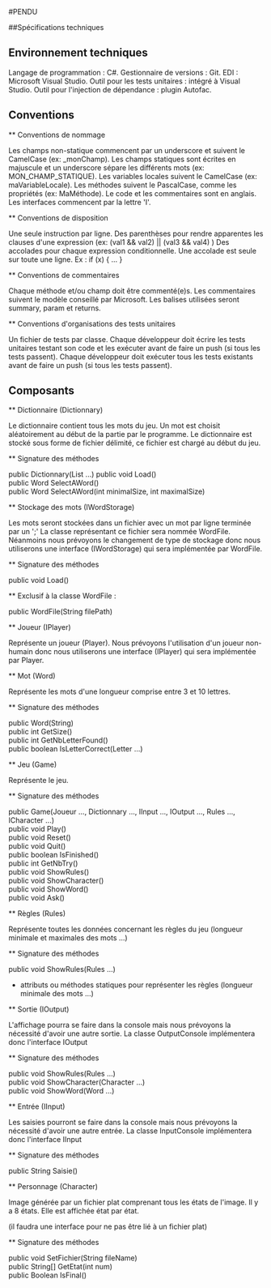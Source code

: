 ﻿#PENDU

##Spécifications techniques

## Environnement techniques

Langage de programmation : C#.
Gestionnaire de versions : Git.
EDI : Microsoft Visual Studio.
Outil pour les tests unitaires : intégré à Visual Studio.
Outil pour l'injection de dépendance : plugin Autofac.

## Conventions

** Conventions de nommage

Les champs non-statique commencent par un underscore et suivent le CamelCase (ex: _monChamp).
Les champs statiques sont écrites en majuscule et un underscore sépare les différents mots (ex: MON_CHAMP_STATIQUE).
Les variables locales suivent le CamelCase (ex: maVariableLocale).
Les méthodes suivent le PascalCase, comme les propriétés (ex: MaMéthode).
Le code et les commentaires sont en anglais.
Les interfaces commencent par la lettre 'I'.

** Conventions de disposition

Une seule instruction par ligne.
Des parenthèses pour rendre apparentes les clauses d'une expression (ex: (val1 && val2) || (val3 && val4) )
Des accolades pour chaque expression conditionnelle.
Une accolade est seule sur toute une ligne.
Ex :
if (x)
{
	...
}

** Conventions de commentaires

Chaque méthode et/ou champ doit être commenté(e)s.
Les commentaires suivent le modèle conseillé par Microsoft.
Les balises utilisées seront summary, param et returns.

** Conventions d'organisations des tests unitaires

Un fichier de tests par classe.
Chaque développeur doit écrire les tests unitaires testant son code et les exécuter avant de faire un push (si tous les tests passent). 
Chaque développeur doit exécuter tous les tests existants avant de faire un push (si tous les tests passent).

## Composants

** Dictionnaire (Dictionnary)

Le dictionnaire contient tous les mots du jeu. Un mot est choisit aléatoirement au début de la partie par le programme.
Le dictionnaire est stocké sous forme de fichier délimité, ce fichier est chargé au début du jeu.

** Signature des méthodes

public Dictionnary(List<Word> ...)
public void Load()  
public Word SelectAWord()  
public Word SelectAWord(int minimalSize, int maximalSize)  

** Stockage des mots (IWordStorage)

Les mots seront stockées dans un fichier avec un mot par ligne terminée par un ';'
La classe représentant ce fichier sera nommée WordFile.
Néanmoins nous prévoyons le changement de type de stockage donc nous utiliserons une interface (IWordStorage) qui sera implémentée par WordFile.

** Signature des méthodes

public void Load()

** Exclusif à la classe WordFile :

public WordFile(String filePath)

** Joueur (IPlayer)

Représente un joueur (Player).
Nous prévoyons l'utilisation d'un joueur non-humain donc nous utiliserons une interface (IPlayer) qui sera implémentée par Player.

** Mot (Word)

Représente les mots d'une longueur comprise entre 3 et 10 lettres.

** Signature des méthodes

public Word(String)  
public int GetSize()  
public int GetNbLetterFound()  
public boolean IsLetterCorrect(Letter ...)  

** Jeu (Game)

Représente le jeu.

** Signature des méthodes

public Game(Joueur ..., Dictionnary ..., IInput ..., IOutput ..., Rules ..., ICharacter ...)  
public void Play()  
public void Reset()  
public void Quit()  
public boolean IsFinished()  
public int GetNbTry()  
public void ShowRules()  
public void ShowCharacter()  
public void ShowWord()  
public void Ask()  

** Règles (Rules)

Représente toutes les données concernant les règles du jeu (longueur minimale et maximales des mots ...)

** Signature des méthodes
 
public void ShowRules(Rules ...)  
+ attributs ou méthodes statiques pour représenter les règles (longueur minimale des mots ...)

** Sortie (IOutput)

L'affichage pourra se faire dans la console mais nous prévoyons la nécessité d'avoir une autre sortie.
La classe OutputConsole implémentera donc l'interface IOutput

** Signature des méthodes

public void ShowRules(Rules ...)  
public void ShowCharacter(Character ...)  
public void ShowWord(Word ...)  

** Entrée (IInput)

Les saisies pourront se faire dans la console mais nous prévoyons la nécessité d'avoir une autre entrée.
La classe InputConsole implémentera donc l'interface IInput

** Signature des méthodes

public String Saisie()

** Personnage (Character)

Image générée par un fichier plat comprenant tous les états de l'image. Il y a 8 états.
Elle est affichée état par état.

(il faudra une interface pour ne pas être lié à un fichier plat)

** Signature des méthodes

public void SetFichier(String fileName)  
public String[] GetEtat(int num)  
public Boolean IsFinal()  
